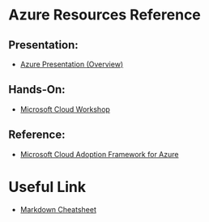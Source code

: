 # Azure Resources Reference

## Presentation:
* [Azure Presentation (Overview)](https://smblobacct.blob.core.windows.net/myblob/helloazure.zip)

## Hands-On:
* [Microsoft Cloud Workshop](https://github.com/microsoft/mcw)

## Reference:
* [Microsoft Cloud Adoption Framework for Azure](https://docs.microsoft.com/en-us/azure/architecture/cloud-adoption/overview)

# Useful Link
* [Markdown Cheatsheet](https://github.com/adam-p/markdown-here/wiki/Markdown-Cheatsheet)
